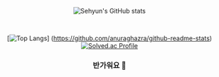 <div align="center"> 
  
![Sehyun's GitHub stats](https://github-readme-stats.vercel.app/api?username=repairedserver&&show_icons=true&theme=dark)

<br/>

[![Top Langs](https://github-readme-stats.vercel.app/api/top-langs/?username=SehyunID&layout=compact&theme=dark&langs_count=4)]
(https://github.com/anuraghazra/github-readme-stats)
[![Solved.ac Profile](http://mazassumnida.wtf/api/v2/generate_badge?boj=aprkfrmrgua1)](https://solved.ac/aprkfrmrgua1/)
### 반가워요 👋
</div>
